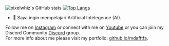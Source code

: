 ![pixelwhiz's GitHub stats](https://github-readme-stats.vercel.app/api?username=pixelwhiz&show_icons=true&theme=github_dark)
[![Top Langs](https://github-readme-stats.vercel.app/api/top-langs/?username=pixelwhiz&layout=compact&theme=github_dark)](https://github.com/pixelwhiz/github-readme-stats)

- 🌱 Saya ingin mempelajari Artificial Intelegence (AI).

Follow me on [Instagram](https://instagram.com/mdafftfa) or connect with me on [Youtube](https://youtube.com/@pixelwhiz01) or you can join my Discord Community [Discord](https://discord.io/pixelwhiz) group.<br />
For more info about me please visit my portfolio: [github.io/mdafftfa](https://github.io/pixelwhiz).
